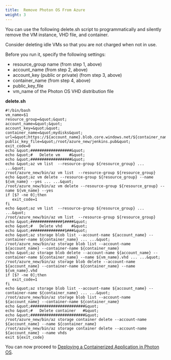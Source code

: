 ```yaml
---
title:  Remove Photon OS From Azure
weight: 3
---
```


You can use the following delete.sh script to programmatically and silently remove the VM instance, VHD file, and container.

Consider deleting idle VMs so that you are not charged when not in use.

Before you run it, specify the following settings:

- resource_group name (from step 1, above)
- account_name (from step 2, above)
- account_key (public or private) (from step 3, above)
- container_name (from step 4, above)
- public_key_file
- vm_name of the Photon OS VHD distribution file

**delete.sh**

````
#!/bin/bash
vm_name=$1
resource_group=&quot;&quot;
account_name=&quot;&quot;
account_key=&quot;&quot;
container_name=&quot;mydisks&quot;
url=&quot;https://${account_name}.blob.core.windows.net/${container_name}/${vm_name}.vhd&quot;
public_key_file=&quot;/root/azure_new/jenkins.pub&quot;
exit_code=0
echo &quot;##################&quot;
echo &quot;#   Delete vm    #&quot;
echo &quot;##################&quot;
echo &quot;az vm list  --resource-group ${resource_group} ... ...&quot;
/root/azure_new/bin/az vm list  --resource-group ${resource_group}
echo &quot;az vm delete --resource-group ${resource_group} --name ${vm_name} --yes ... ...&quot;
/root/azure_new/bin/az vm delete --resource-group ${resource_group} --name ${vm_name} --yes
if [$? -ne 0];then
   exit_code=1
fi
echo &quot;az vm list  --resource-group ${resource_group} ... ...&quot;
/root/azure_new/bin/az vm list  --resource-group ${resource_group}
echo &quot;##############$####&quot;
echo &quot;#   Delete vhd    #&quot;
echo &quot;###############$###&quot;
echo &quot;az storage blob list --account-name ${account_name} --container-name ${container_name} ... ...&quot;
/root/azure_new/bin/az storage blob list --account-name ${account_name} --container-name ${container_name}
echo &quot;az storage blob delete --account-name ${account_name} --container-name ${container_name} --name ${vm_name}.vhd ... ...&quot;
/root/azure_new/bin/az storage blob delete --account-name ${account_name} --container-name ${container_name} --name ${vm_name}.vhd
if [$? -ne 0];then
   exit_code=1
fi
echo &quot;az storage blob list --account-name ${account_name} --container-name ${container_name} ... ...&quot;
/root/azure_new/bin/az storage blob list --account-name ${account_name} --container-name ${container_name}
echo &quot;########################&quot;
echo &quot;#   Delete container   #&quot;
echo &quot;########################&quot;
/root/azure_new/bin/az storage container delete --account-name ${account_name} --name ${container_name}
/root/azure_new/bin/az storage container delete --account-name ${account_name} --name vhds
exit ${exit_code}
````

You can now proceed to [Deploying a Containerized Application in Photon OS](../../deploying-a-containerized-application-in-photon-os/).